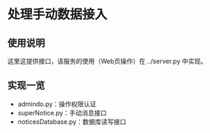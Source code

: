 # 处理手动数据接入

## 使用说明

这里这提供接口，该服务的使用（Web页操作）在 ../server.py 中实现。

## 实现一览

* admindo.py：操作权限认证
* superNotice.py：手动消息接口
* noticesDatabase.py：数据库读写接口
